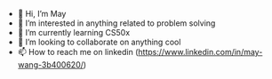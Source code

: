 - 👋 Hi, I’m May
- 👀 I’m interested in anything related to problem solving
- 🌱 I’m currently learning CS50x
- 💞️ I’m looking to collaborate on anything cool
- 📫 How to reach me on linkedin (https://www.linkedin.com/in/may-wang-3b400620/)
<!---
wjingmei2011/wjingmei2011 is a ✨ special ✨ repository because its `README.md` (this file) appears on your GitHub profile.
You can click the Preview link to take a look at your changes.
--->
